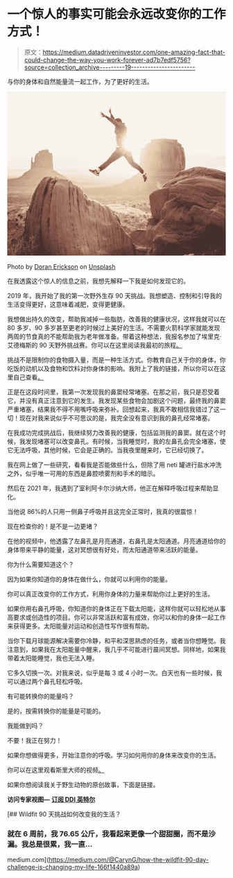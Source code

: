 # 一个惊人的事实可能会永远改变你的工作方式！

> 原文：<https://medium.datadriveninvestor.com/one-amazing-fact-that-could-change-the-way-you-work-forever-ad7b7edf5756?source=collection_archive---------19----------------------->

与你的身体和自然能量流一起工作，为了更好的生活。

![](img/efdc53375d2fe8db2615cd40233c2bc3.png)

Photo by [Doran Erickson](https://unsplash.com/@doran_erickson?utm_source=medium&utm_medium=referral) on [Unsplash](https://unsplash.com?utm_source=medium&utm_medium=referral)

在我透露这个惊人的信息之前，我想先解释一下我是如何发现它的。

2019 年，我开始了我的第一次野外生存 90 天挑战。我想塑造、控制和引导我的生活变得更好，这意味着减肥，变得更健康。

我想做出持久的改变，帮助我减掉一些脂肪，改善我的健康状况，这样我就可以在 80 多岁、90 多岁甚至更老的时候过上美好的生活。不需要火箭科学家就能发现两周的节食真的不能帮助我为老年做准备。带着这种想法，我报名参加了埃里克·艾德梅斯的 90 天野外挑战赛。你可以在这里阅读我最初的旅程[。](https://medium.com/@CarynG/how-the-wildfit-90-day-challenge-is-changing-my-life-166f1440a89a)

挑战不是限制你的食物摄入量，而是一种生活方式。你教育自己关于你的身体，你吃饭的动机以及食物和饮料对你身体的影响。我附上了我的链接，所以你可以在这里自己查看[。](https://shop.getwildfit.com/?wildfit=caryn)

正是在这段时间里，我第一次发现我的鼻窦经常堵塞。在那之前，我只是忍受着它，并没有真正注意到它的发生。我发现某些食物会加剧这个问题，最终我的鼻窦严重堵塞，结果我不得不用嘴呼吸来弥补。回想起来，我真不敢相信我错过了这一切！现在对我来说似乎不可思议的是，我完全没有意识到我的鼻孔经常堵塞。

在我成功完成挑战后，我继续努力改善我的健康，包括监测我的鼻窦。就在这个时候，我发现堵塞可以改变鼻孔。有时候，当我睡觉时，我的左鼻孔会完全堵塞，使它无法呼吸，其他时候，它会是正确的。当我夜里醒来时，它已经切换了。

我在网上做了一些研究，看看我是否能做些什么，但除了用 neti 罐进行盐水冲洗之外，似乎唯一可用的东西是鼻腔喷雾剂和手术的暗示。

然后在 2021 年，我遇到了室利阿卡尔沙纳大师，他正在解释呼吸过程来帮助显化。

当他说 86%的人只用一侧鼻子呼吸并且这完全正常时，我真的很震惊！

现在检查你的！是不是一边更堵？

在他的视频中，他透露了左鼻孔是月亮通道，右鼻孔是太阳通道。月亮通道给你的身体带来平静的能量，这对冥想很有好处，而太阳通道带来活跃的能量。

你为什么需要知道这个？

因为如果你知道你的身体在做什么，你就可以利用你的能量。

你可以真正改变你的工作方式，利用你身体的力量来帮助你过上更好的生活。

如果你用右鼻孔呼吸，你知道你的身体正在下载太阳能，这样你就可以轻松地从事高要求或创造性的项目。你可以非常活跃和富有成效，你可以和你的身体一起工作来获得更多。太阳能量对运动和创造性写作很有帮助。

当你下载月球能源解决需要你冷静，和平和深思熟虑的任务，或者当你想睡觉。我注意到，如果我在太阳能量中醒来，我几乎不可能进行晨间冥想。同样地，如果我带着太阳能睡觉，我也无法入睡。

它多久切换一次。对我来说，似乎是每 3 或 4 小时一次。白天也有一些时候，我可以通过两个鼻孔轻松呼吸。

有可能转换你的能量吗？

是的，按需转换你的能量是可能的。

我能做到吗？

不要！我正在努力！

如果你想做得更多，开始注意你的呼吸。学习如何用你的身体来改变你的生活。

你可以在这里观看斯里大师的视频[。](https://www.youtube.com/watch?v=0Xbwn_sGQfg)

如果你想阅读我关于野生动物的原创故事，下面是链接。

**访问专家视图—** [**订阅 DDI 英特尔**](https://datadriveninvestor.com/ddi-intel)

[](https://medium.com/@CarynG/how-the-wildfit-90-day-challenge-is-changing-my-life-166f1440a89a) [## Wildfit 90 天挑战如何改变我的生活？

### 就在 6 周前，我 76.65 公斤，我看起来更像一个甜甜圈，而不是沙漏。我总是很累，我一直…

medium.com](https://medium.com/@CarynG/how-the-wildfit-90-day-challenge-is-changing-my-life-166f1440a89a)